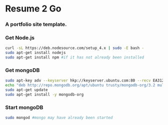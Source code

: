 # Resume 2 Go
### A portfolio site template.

### Get Node.js
```bash
curl -sL https://deb.nodesource.com/setup_4.x | sudo -E bash -
sudo apt-get install nodejs
sudo apt-get install npm #if it has not already been installed
```

### Get mongoDB
```bash
sudo apt-key adv --keyserver hkp://keyserver.ubuntu.com:80 --recv EA312927
echo "deb http://repo.mongodb.org/apt/ubuntu trusty/mongodb-org/3.2 multiverse" | sudo tee /etc/apt/sources.list.d/mongodb-org-3.2.list
sudo apt-get update
sudo apt-get install -y mongodb-org
```

### Start mongoDB
```bash
sudo mongod #mongo may have already been started
```